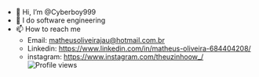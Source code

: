 - 👋 Hi, I’m @Cyberboy999
- 👀 I do software engineering
- 📫 How to reach me 
  - Email: matheusoliveirajau@hotmail.com.br
  - Linkedin: https://www.linkedin.com/in/matheus-oliveira-684404208/
  - instagram: https://www.instagram.com/theuzinhoow_/
  ![Profile views](https://gpvc.arturio.dev/Cyberboy999)
